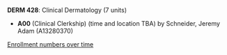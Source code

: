**DERM 428**: Clinical Dermatology (7 units)

- **A00** (Clinical Clerkship) (time and location TBA) by Schneider, Jeremy Adam (A13280370)

[Enrollment numbers over time](./DERM428.tsv)
